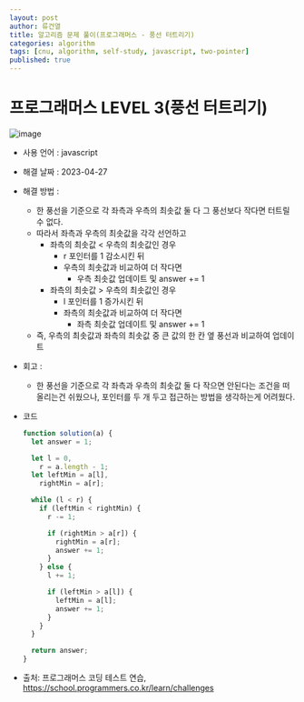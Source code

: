 ```yaml
---
layout: post
author: 류건열
title: 알고리즘 문제 풀이(프로그래머스 - 풍선 터트리기)
categories: algorithm
tags: [cnu, algorithm, self-study, javascript, two-pointer]
published: true
---
```


# 프로그래머스 LEVEL 3(풍선 터트리기)

![image](https://user-images.githubusercontent.com/34560965/234553008-6e0bc98b-1830-46b0-a102-6e73c55b75d6.png)

- 사용 언어 : javascript

- 해결 날짜 : 2023-04-27

- 해결 방법 :

  - 한 풍선을 기준으로 각 좌측과 우측의 최솟값 둘 다 그 풍선보다 작다면 터트릴 수 없다.
  - 따라서 좌측과 우측의 최솟값을 각각 선언하고
    - 좌측의 최솟값 < 우측의 최솟값인 경우
      - r 포인터를 1 감소시킨 뒤
      - 우측의 최솟값과 비교하여 더 작다면
        - 우측 최솟값 업데이트 및 answer += 1
    - 좌측의 최솟값 > 우측의 최솟값인 경우
      - l 포인터를 1 증가시킨 뒤
      - 좌측의 최솟값과 비교하여 더 작다면
        - 좌측 최솟값 업데이트 및 answer += 1
  - 즉, 우측의 최솟값과 좌측의 최솟값 중 큰 값의 한 칸 옆 풍선과 비교하여 업데이트

- 회고 :

  - 한 풍선을 기준으로 각 좌측과 우측의 최솟값 둘 다 작으면 안된다는 조건을 떠올리는건 쉬웠으나, 포인터를 두 개 두고 접근하는 방법을 생각하는게 어려웠다.

- 코드

  ```javascript
  function solution(a) {
    let answer = 1;

    let l = 0,
      r = a.length - 1;
    let leftMin = a[l],
      rightMin = a[r];

    while (l < r) {
      if (leftMin < rightMin) {
        r -= 1;

        if (rightMin > a[r]) {
          rightMin = a[r];
          answer += 1;
        }
      } else {
        l += 1;

        if (leftMin > a[l]) {
          leftMin = a[l];
          answer += 1;
        }
      }
    }

    return answer;
  }
  ```

- 출처: 프로그래머스 코딩 테스트 연습, https://school.programmers.co.kr/learn/challenges
